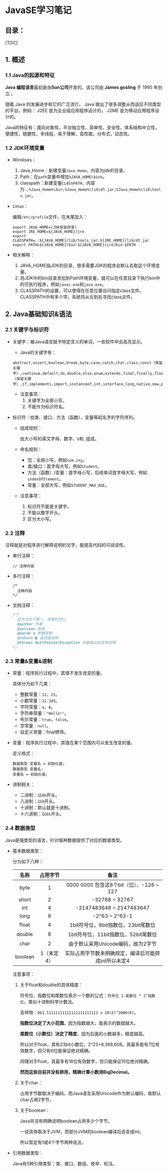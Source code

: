 # JavaSE学习笔记

## 目录：

[TOC]

## 1. 概述

### 1.1 Java的起源和特征

**Java 编程语言**最初是由**Sun公司**开发的，该公司由 **James gosling** 于 1995 年创立 。

随着 Java 的发展进步和它的广泛流行， Java 做出了很多调整从而适应不同类型的平台。例如： J2EE 是为企业级应用程序设计的， J2ME 是为移动应用程序设计的。 

Java的特征有：面向对象性，平台独立性，简单性，安全性，体系结构中立性，便捷性，稳健性，多线程，易于理解，高性能，分布式，动态性。

### 1.2 JDK环境变量

- Windows：
  1. Java_Home：新建变量`Java_Home`，内容为jdk的目录。
  2. Path：在`path`变量中增加`%JAVA_HOME\bin%`。
  3. classpath：新建变量`CLASSPATH`，内容为`.;%Java_Home%\bin;%Java_Home%\lib\dt.jar;%Java_Home%\lib\tools.jar`。

- Linux：

  编辑`/etc/profile`文件，在末尾加入：

  ```
  export JAVA_HOME=(JDK安装目录)
  export JRE_HOME=${JAVA_HOME}/jre
  export CLASSPATH=.:${JAVA_HOME}/lib/tools.jar:${JRE_HOME}/lib/dt.jar
  export PATH=${JAVA_HOME}/bin:${JAVA_HOME}/jre/bin:$PATH
  ```

- 相关解释：

  1. JAVA_HOME指JDK的目录，很多需要JDK的程序会默认去取这个环境变量。
  2. 将JDK中的bin目录添加到Path环境变量，就可以在任意目录下执行bin中的可执行程序，例如`javac.exe`和`java.exe`。
  3. CLASSPATH的设置，可以使得在任意位置访问指定class文件。CLASSPATH中有多个项，系统将从左到右寻找class文件。



## 2. Java基础知识&语法

### 2.1 关键字与标识符

- 关键字：被Java语言赋予特定含义的单词，一些软件中会高亮显示。

  - Java的关键字有：

  ```
  abstract,assert,boolean,break,byte,case,catch,char,class,const（保留关键字）,continue,default,do,double,else,enum,extends,final,finally,float,for,goto（保留关键字）,if,implements,import,instanceof,int,interface,long,native,new,package,private,protected,public,return,short,static,strictfp,super,switch,synchronized,this,throws,transient,try,void,volatile,while
  ```

  - 注意事项：
    1. 关键字为全部小写。
    2. 不能作为标识符名。

- 标识符：给类、接口、方法（函数）、变量等起名字的字符序列。

  - 组成规则：

    由大小写的英文字母、数字、`$`和`_`组成。

  - 命名规则：

    - 包：全部小写，例如`com.zxy`。
    - 类/接口：首字母大写，例如`Student`。
    - 方法（函数）/变量：首字母小写，后续单词首字母大写，例如`indexOfElement`。
    - 常量：全部大写，例如`STUDENT_MAX_AGE`。

  - 注意事项：

    1. 标识符不能是关键字。
    2. 不能以数字开头。
    3. 区分大小写。

### 2.2 注释

注释就是对程序进行解释说明的文字，能提高代码的可阅读性。

- 单行注释：

  ```
  // 注释内容
  ```

- 多行注释：

  ```
  /*
  	注释内容
  */
  ```

- 文档注释：

  ```java
  /**
  	这方法天下第一，非常的🐮🍺。
  	@author 作者
  	@version 版本
  	@param a 参数说明
  	@return b 返回值说明
  	@throws NullPointerException 可能抛出的异常说明
  */
  ```

### 2.3 常量&变量&进制

- 常量：程序执行过程中，其值不发生改变的量。

  具体分为如下几类：

  - 整数常量：`12`，`23`。
  - 小数常量：`12.345`。
  - 字符常量：`a`，`A`。
  - 字符串常量：`"Hello!"`。
  - 布尔常量：`true`，`false`。
  - 空常量：`null`。
  - 自定义常量：final修饰。

- 变量：程序执行过程中，其值在某个范围内可以发生改变的量。

  定义格式：

  ```
  数据类型 变量名 = 初始化值;
  数据类型 变量名;
  变量名 = 初始化值;
  ```

- 进制相关：

  - 二进制：以`0b`开头。
  - 八进制：以`0`开头。
  - 十进制：默认就是十进制。
  - 十六进制：以`0x`开头。

### 2.4 数据类型

Java是强类型的语言，针对每种数据提供了对应的数据类型。

- 基本数据类型：

  分为如下八种：

  |  名称   |  占用字节  |                         备注                         |
  | :-----: | :--------: | :--------------------------------------------------: |
  |  byte   |     1      |       0000 0000 包含这8个bit（位），-128 ~ 127       |
  |  short  |     2      |                    -32768 ~ 32767                    |
  |   int   |     4      |               -2147483648 ~ 2147483647               |
  |  long   |     8      |                    -2^63 ~ 2^63-1                    |
  |  float  |     4      |         1bit符号位，8bit指数位，23bit尾数位          |
  | double  |     8      |         1bit符号位，11bit指数位，52bit尾数位         |
  |  char   |     2      |          由于默认采用Unicode编码，故为2字节          |
  | boolean | 1（未定4） | 实际占用字节数未明确规定，编译后可能转成int所以未定4 |

  注意事项：

  1. 关于float和double的具体精度：

     符号位、指数位和尾数位表示一个数的公式：`符号位 1.尾数位 * 2^指数位`，类似十进制科学计数法。

     吉祥物：`0b1.11111111111111111111111 x 10(2)^1000(8)`。

     **指数位决定了大小范围**，因为指数越大，能表示的数就越大。

     **尾数位（小数位）决定了精度**，因为后面的小数越多，精度越高。

     所以对于float，其有23bit小数位，2^23=8,388,608。其最多能有7位有效数字，但只有6位能保证绝对精确。

     同理对于float，其最多有16位有效数字，但只能保证15位绝对精确。

     **然而这些目前并没有卵用，精确计算小数用BigDecimal。**

  2. 关于char：

     占用字节数取决于编码，而Java语言采用Unicode作为默认编码，故默认char占用2字节。

  3. 关于boolean：

     Java并没有明确说明boolean占用多少个字节。

     一说具体取决于JVM，而部分JVM的boolean编译后会变成int。

     所以暂定有1或4个字节两种说法。

- 引用数据类型：

  Java有5种引用类型：类、接口、数组、枚举、标注。